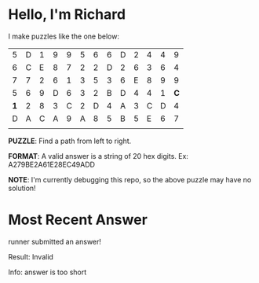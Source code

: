 # Hello, I'm Richard

I make puzzles like the one below:

| | | | | | | | | | | | | |
|-|-|-|-|-|-|-|-|-|-|-|-|-|
|5|D|1|9|9|5|6|6|D|2|4|4|9|
|6|C|E|8|7|2|2|D|2|6|3|6|4|
|7|7|2|6|1|3|5|3|6|E|8|9|9|
|5|6|9|D|6|3|2|B|D|4|4|1|**C**|
|**1**|2|8|3|C|2|D|4|A|3|C|D|4|
|D|A|C|A|9|A|8|5|B|5|E|6|7|
| | | | | | | | | | | | | |


**PUZZLE**: Find a path from left to right.

**FORMAT**: A valid answer is a string of 20 hex digits. Ex: A279BE2A61E28EC49ADD

**NOTE**: I'm currently debugging this repo, so the above puzzle may have no solution!

# Most Recent Answer

runner submitted an answer!

Result: Invalid

Info: answer is too short
